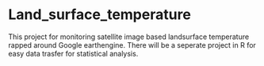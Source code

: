# Land_surface_temperature
This project for monitoring satellite image based landsurface temperature rapped around Google earthengine. There will be a seperate project in R for easy data trasfer for statistical analysis.
